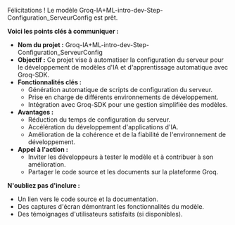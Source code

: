 Félicitations ! Le modèle Groq-IA+ML-intro-dev-Step-Configuration_ServeurConfig est prêt. 

**Voici les points clés à communiquer :**

* **Nom du projet :** Groq-IA+ML-intro-dev-Step-Configuration_ServeurConfig
* **Objectif :**  Ce projet vise à automatiser la configuration du serveur pour le développement de modèles d'IA et d'apprentissage automatique avec Groq-SDK.
* **Fonctionnalités clés :** 
    * Génération automatique de scripts de configuration du serveur.
    * Prise en charge de différents environnements de développement.
    * Intégration avec Groq-SDK pour une gestion simplifiée des modèles.
* **Avantages :**
    * Réduction du temps de configuration du serveur.
    * Accélération du développement d'applications d'IA.
    * Amélioration de la cohérence et de la fiabilité de l'environnement de développement.
* **Appel à l'action :** 
    * Inviter les développeurs à tester le modèle et à contribuer à son amélioration.
    * Partager le code source et les documents sur la plateforme Groq.

**N'oubliez pas d'inclure :**

* Un lien vers le code source et la documentation.
* Des captures d'écran démontrant les fonctionnalités du modèle.
* Des témoignages d'utilisateurs satisfaits (si disponibles).



